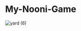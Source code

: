 # My-Nooni-Game
![yard (6)](https://user-images.githubusercontent.com/118209251/231450139-14ef80ce-d2fd-41e5-8bee-19418aa7e52e.png)
